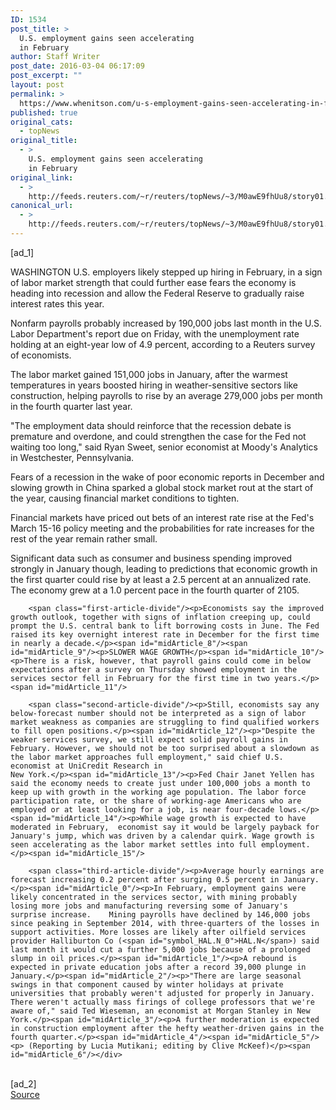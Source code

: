 ```yaml
---
ID: 1534
post_title: >
  U.S. employment gains seen accelerating
  in February
author: Staff Writer
post_date: 2016-03-04 06:17:09
post_excerpt: ""
layout: post
permalink: >
  https://www.whenitson.com/u-s-employment-gains-seen-accelerating-in-february/
published: true
original_cats:
  - topNews
original_title:
  - >
    U.S. employment gains seen accelerating
    in February
original_link:
  - >
    http://feeds.reuters.com/~r/reuters/topNews/~3/M0awE9fhUu8/story01.htm
canonical_url:
  - >
    http://feeds.reuters.com/~r/reuters/topNews/~3/M0awE9fhUu8/story01.htm
---
```

 [ad_1]
<br><div id="articleText">
<span id="midArticle_start"/>

<span id="midArticle_0"/><span class="focusParagraph" readability="5"><p><span class="articleLocation">WASHINGTON</span> U.S. employers likely stepped up hiring in February, in a sign of labor market strength that could further ease fears the economy is heading into recession and allow the Federal Reserve to gradually raise interest rates this year.</p></span><span id="midArticle_1"/><p>Nonfarm payrolls probably increased by 190,000 jobs last month in the U.S. Labor Department's report due on Friday, with the unemployment rate holding at an eight-year low of 4.9 percent, according to a Reuters survey of economists. </p><span id="midArticle_2"/><p>The labor market gained 151,000 jobs in January, after the warmest temperatures in years boosted hiring in weather-sensitive sectors like construction, helping payrolls to rise by an average 279,000 jobs per month in the fourth quarter last year.</p><span id="midArticle_3"/><p>"The employment data should reinforce that the recession debate is premature and overdone, and could strengthen the case for the Fed not waiting too long," said Ryan Sweet, senior economist at Moody's Analytics in Westchester, Pennsylvania.</p><span id="midArticle_4"/><p>Fears of a recession in the wake of poor economic reports in December and slowing growth in China sparked a  global stock market rout at the start of the year, causing financial market conditions to tighten. </p><span id="midArticle_5"/><p>Financial markets have priced out bets of an interest rate rise at the Fed's March 15-16 policy meeting and the probabilities for rate increases for the rest of the year remain rather small. </p><span id="midArticle_6"/><p>Significant data such as consumer and business spending improved strongly in January though, leading to predictions that economic growth in the first quarter could rise by at least a 2.5 percent at an annualized rate. The economy grew at a 1.0 percent pace in the fourth quarter of 2105. </p><span id="midArticle_7"/>
        
        <span class="first-article-divide"/><p>Economists say the improved growth outlook, together with signs of inflation creeping up, could prompt the U.S. central bank to lift borrowing costs in June. The Fed raised its key overnight interest rate in December for the first time in nearly a decade.</p><span id="midArticle_8"/><span id="midArticle_9"/><p>SLOWER WAGE GROWTH</p><span id="midArticle_10"/><p>There is a risk, however, that payroll gains could come in below expectations after a survey on Thursday showed employment in the services sector fell in February for the first time in two years.</p><span id="midArticle_11"/>
        
        <span class="second-article-divide"/><p>Still, economists say any below-forecast number should not be interpreted as a sign of labor market weakness as companies are struggling to find qualified workers to fill open positions.</p><span id="midArticle_12"/><p>"Despite the weaker services survey, we still expect solid payroll gains in February. However, we should not be too surprised about a slowdown as the labor market approaches full employment," said chief U.S. economist at UniCredit Research in                                  New York.</p><span id="midArticle_13"/><p>Fed Chair Janet Yellen has said the economy needs to create just under 100,000 jobs a month to keep up with growth in the working age population. The labor force participation rate, or the share of working-age Americans who are employed or at least looking for a job, is near four-decade lows.</p><span id="midArticle_14"/><p>While wage growth is expected to have moderated in February,  economist say it would be largely payback for January's jump, which was driven by a calendar quirk. Wage growth is seen accelerating as the labor market settles into full employment.</p><span id="midArticle_15"/>
        
        <span class="third-article-divide"/><p>Average hourly earnings are forecast increasing 0.2 percent after surging 0.5 percent in January.</p><span id="midArticle_0"/><p>In February, employment gains were likely concentrated in the services sector, with mining probably losing more jobs and manufacturing reversing some of January's surprise increase.    Mining payrolls have declined by 146,000 jobs since peaking in September 2014, with three-quarters of the losses in support activities. More losses are likely after oilfield services provider Halliburton Co (<span id="symbol_HAL.N_0">HAL.N</span>) said last month it would cut a further 5,000 jobs because of a prolonged slump in oil prices.</p><span id="midArticle_1"/><p>A rebound is expected in private education jobs after a record 39,000 plunge in January.</p><span id="midArticle_2"/><p>"There are large seasonal swings in that component caused by winter holidays at private universities that probably weren't adjusted for properly in January. There weren't actually mass firings of college professors that we're aware of," said Ted Wieseman, an economist at Morgan Stanley in New York.</p><span id="midArticle_3"/><p>A further moderation is expected in construction employment after the hefty weather-driven gains in the fourth quarter.</p><span id="midArticle_4"/><span id="midArticle_5"/><p> (Reporting by Lucia Mutikani; editing by Clive McKeef)</p><span id="midArticle_6"/></div>
<br>[ad_2]
<br><a href="http://feeds.reuters.com/~r/reuters/topNews/~3/M0awE9fhUu8/story01.htm">Source </a>